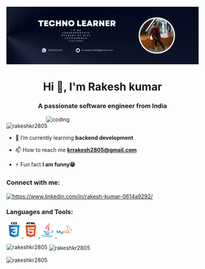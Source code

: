 ![logo](https://github.com/Rakeshkr2805/Rakeshkr2805/blob/main/github%20pro.jpg)
<h1 align="center">Hi 👋, I'm Rakesh kumar</h1>
<h3 align="center">A passionate software engineer from India</h3>
<img align="right" alt="coding"width="400"src="https://miro.medium.com/max/1360/0*7Q3yvSIv_t0ioJ-Z.gif">

<p align="left"> <img src="https://komarev.com/ghpvc/?username=rakeshkr2805&label=Profile%20views&color=0e75b6&style=flat" alt="rakeshkr2805" /> </p>

- 🌱 I’m currently learning **backend development**

- 📫 How to reach me **krrakesh2805@gmail.com**

- ⚡ Fun fact **I am funny😁**

<h3 align="left">Connect with me:</h3>
<p align="left">
<a href="https://dev.to/https://www.linkedin.com/in/rakesh-kumar-0614a9292/" target="blank"><img align="center" src="https://raw.githubusercontent.com/rahuldkjain/github-profile-readme-generator/master/src/images/icons/Social/devto.svg" alt="https://www.linkedin.com/in/rakesh-kumar-0614a9292/" height="30" width="40" /></a>
</p>

<h3 align="left">Languages and Tools:</h3>
<p align="left"> <a href="https://www.w3schools.com/css/" target="_blank" rel="noreferrer"> <img src="https://raw.githubusercontent.com/devicons/devicon/master/icons/css3/css3-original-wordmark.svg" alt="css3" width="40" height="40"/> </a> <a href="https://www.w3.org/html/" target="_blank" rel="noreferrer"> <img src="https://raw.githubusercontent.com/devicons/devicon/master/icons/html5/html5-original-wordmark.svg" alt="html5" width="40" height="40"/> </a> <a href="https://www.java.com" target="_blank" rel="noreferrer"> <img src="https://raw.githubusercontent.com/devicons/devicon/master/icons/java/java-original.svg" alt="java" width="40" height="40"/> </a> <a href="https://www.mysql.com/" target="_blank" rel="noreferrer"> <img src="https://raw.githubusercontent.com/devicons/devicon/master/icons/mysql/mysql-original-wordmark.svg" alt="mysql" width="40" height="40"/> </a> </p>

<p><img align="left" src="https://github-readme-stats.vercel.app/api/top-langs?username=rakeshkr2805&show_icons=true&locale=en&layout=compact" alt="rakeshkr2805" /></p>

<p>&nbsp;<img align="center" src="https://github-readme-stats.vercel.app/api?username=rakeshkr2805&show_icons=true&locale=en" alt="rakeshkr2805" /></p>

<p><img align="center" src="https://github-readme-streak-stats.herokuapp.com/?user=rakeshkr2805&" alt="rakeshkr2805" /></p>
